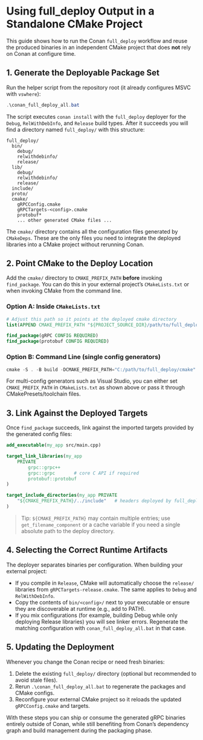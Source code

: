 # Using full_deploy Output in a Standalone CMake Project

This guide shows how to run the Conan `full_deploy` workflow and reuse the produced binaries in an independent CMake project that does **not** rely on Conan at configure time.

## 1. Generate the Deployable Package Set

Run the helper script from the repository root (it already configures MSVC with `vswhere`):

```powershell
.\conan_full_deploy_all.bat
```

The script executes `conan install` with the `full_deploy` deployer for the `Debug`, `RelWithDebInfo`, and `Release` build types. After it succeeds you will find a directory named `full_deploy/` with this structure:

```
full_deploy/
  bin/
    debug/
    relwithdebinfo/
    release/
  lib/
    debug/
    relwithdebinfo/
    release/
  include/
  proto/
  cmake/
    gRPCConfig.cmake
    gRPCTargets-<config>.cmake
    protobuf*
    ... other generated CMake files ...
```

The `cmake/` directory contains all the configuration files generated by `CMakeDeps`. These are the only files you need to integrate the deployed libraries into a CMake project without rerunning Conan.

## 2. Point CMake to the Deploy Location

Add the `cmake/` directory to `CMAKE_PREFIX_PATH` **before** invoking `find_package`. You can do this in your external project’s `CMakeLists.txt` or when invoking CMake from the command line.

### Option A: Inside `CMakeLists.txt`

```cmake
# Adjust this path so it points at the deployed cmake directory
list(APPEND CMAKE_PREFIX_PATH "${PROJECT_SOURCE_DIR}/path/to/full_deploy/cmake")

find_package(gRPC CONFIG REQUIRED)
find_package(protobuf CONFIG REQUIRED)
```

### Option B: Command Line (single config generators)

```powershell
cmake -S . -B build -DCMAKE_PREFIX_PATH="C:/path/to/full_deploy/cmake"
```

For multi-config generators such as Visual Studio, you can either set `CMAKE_PREFIX_PATH` in `CMakeLists.txt` as shown above or pass it through CMakePresets/toolchain files.

## 3. Link Against the Deployed Targets

Once `find_package` succeeds, link against the imported targets provided by the generated config files:

```cmake
add_executable(my_app src/main.cpp)

target_link_libraries(my_app
    PRIVATE
        grpc::grpc++
        grpc::grpc       # core C API if required
        protobuf::protobuf
)

target_include_directories(my_app PRIVATE
    "${CMAKE_PREFIX_PATH}/../include"   # headers deployed by full_deploy
)
```

> Tip: `${CMAKE_PREFIX_PATH}` may contain multiple entries; use `get_filename_component` or a cache variable if you need a single absolute path to the deploy directory.

## 4. Selecting the Correct Runtime Artifacts

The deployer separates binaries per configuration. When building your external project:

- If you compile in `Release`, CMake will automatically choose the `release/` libraries from `gRPCTargets-release.cmake`. The same applies to `Debug` and `RelWithDebInfo`.
- Copy the contents of `bin/<config>/` next to your executable or ensure they are discoverable at runtime (e.g., add to PATH).
- If you mix configurations (for example, building Debug while only deploying Release libraries) you will see linker errors. Regenerate the matching configuration with `conan_full_deploy_all.bat` in that case.

## 5. Updating the Deployment

Whenever you change the Conan recipe or need fresh binaries:

1. Delete the existing `full_deploy/` directory (optional but recommended to avoid stale files).
2. Rerun `.\conan_full_deploy_all.bat` to regenerate the packages and CMake configs.
3. Reconfigure your external CMake project so it reloads the updated `gRPCConfig.cmake` and targets.

With these steps you can ship or consume the generated gRPC binaries entirely outside of Conan, while still benefiting from Conan’s dependency graph and build management during the packaging phase.
